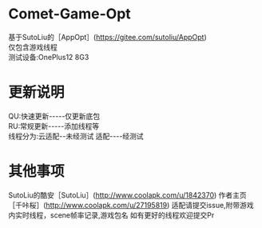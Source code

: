 # Comet-Game-Opt                           
基于SutoLiu的［AppOpt］(https://gitee.com/sutoliu/AppOpt)          
仅包含游戏线程                                   
测试设备:OnePlus12 8G3                            

# 更新说明                                     
QU:快速更新-----仅更新底包                       
RU:常规更新-----添加线程等          
线程分为:云适配--未经测试
        适配----经测试

# 其他事项
SutoLiu的酷安［SutoLiu］(http://www.coolapk.com/u/1842370)
作者主页［千咔桜］(http://www.coolapk.com/u/27195819)
适配请提交issue,附带游戏内实时线程，scene帧率记录,游戏包名
如有更好的线程欢迎提交Pr
